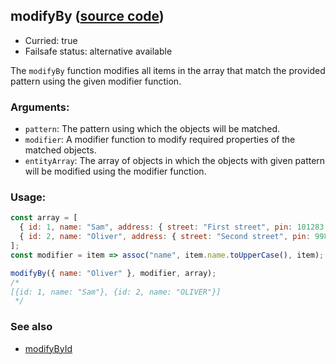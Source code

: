 ## modifyBy ([source code](https://github.com/bigbinary/neeto-cist/blob/9b5f349ecf0c1c7d258fa92ef2088c29f85274e6/src/arrays.js#L43-L45))

- Curried: true
- Failsafe status: alternative available

The `modifyBy` function modifies all items in the array that match the provided
pattern using the given modifier function.

### Arguments:

- `pattern`: The pattern using which the objects will be matched.
- `modifier`: A modifier function to modify required properties of the matched
  objects.
- `entityArray`: The array of objects in which the objects with given pattern
  will be modified using the modifier function.

### Usage:

```js
const array = [
  { id: 1, name: "Sam", address: { street: "First street", pin: 101283 } },
  { id: 2, name: "Oliver", address: { street: "Second street", pin: 998472 } },
];
const modifier = item => assoc("name", item.name.toUpperCase(), item);

modifyBy({ name: "Oliver" }, modifier, array);
/*
[{id: 1, name: "Sam"}, {id: 2, name: "OLIVER"}]
 */
```

### See also

- [modifyById](./modifyById.md)
